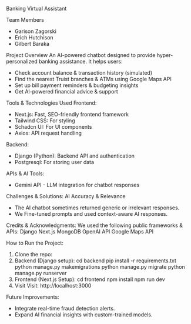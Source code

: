 Banking Virtual Assistant

Team Members
- Garison Zagorski
- Erich Hutchison
- Gilbert Baraka

Project Overview
An AI-powered chatbot designed to provide hyper-personalized banking assistance. It helps users:
- Check account balance & transaction history (simulated)
- Find the nearest Truist branches & ATMs using Google Maps API
- Set up bill payment reminders & budgeting insights
- Get AI-powered financial advice & support

Tools & Technologies Used
Frontend:
- Next.js: Fast, SEO-friendly frontend framework
- Tailwind CSS: For styling
- Schadcn UI: For UI components
- Axios: API request handling

Backend:
- Django (Python): Backend API and authentication
- Postgresql: For storing user data

APIs & AI Tools:
- Gemini API - LLM integration for chatbot responses

Challenges & Solutions:
AI Accuracy & Relevance
- The AI chatbot sometimes returned generic or irrelevant responses.
- We Fine-tuned prompts and used context-aware AI responses.

Credits & Acknowledgments:
We used the following public frameworks & APIs:
Django
Next.js
MongoDB
OpenAI API
Google Maps API

How to Run the Project:

1. Clone the repo:
2. Backend (Django setup):
cd backend
pip install -r requirements.txt
python manage.py makemigrations
python manage.py migrate
python manage.py runserver
3. Frontend (Next.js Setup):
cd frontend
npm install
npm run dev
4. Visit
Visit: http://localhost:3000

Future Improvements:

- Integrate real-time fraud detection alerts.
- Expand AI financial insights with custom-trained models.
